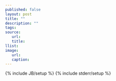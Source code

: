 ```yaml
---
published: false
layout: post
title: ""
description: ""
tags:
source:
   url:
   title:
llist:
image:
   url:
   caption:
---
```

{% include JB/setup %}
{% include stderr/setup %}
